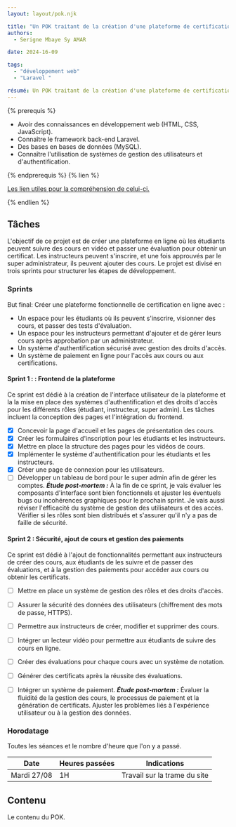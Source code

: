 ```yaml
---
layout: layout/pok.njk

title: "Un POK traitant de la création d'une plateforme de certification en ligne"
authors:
  - Serigne Mbaye Sy AMAR

date: 2024-16-09

tags: 
  - "développement web"
  - "Laravel "

résumé: Un POK traitant de la création d'une plateforme de certification en ligne où les utilisateurs peuvent suivre des cours en vidéo et obtenir un certificat après évaluation.
---
```


{% prerequis %}

- Avoir des connaissances en développement web (HTML, CSS, JavaScript).
- Connaître le framework back-end Laravel.
- Des bases en bases de données (MySQL).
- Connaître l'utilisation de systèmes de gestion des utilisateurs et d'authentification.

{% endprerequis %}
{% lien %}

[Les lien utiles pour la compréhension de celui-ci.](https://laravel.com/docs/10.x)

{% endlien %}


## Tâches
L'objectif de ce projet est de créer une plateforme en ligne où les étudiants peuvent suivre des cours en vidéo et passer une évaluation pour obtenir un certificat. Les instructeurs peuvent s'inscrire, et une fois approuvés par le super administrateur, ils peuvent ajouter des cours. Le projet est divisé en trois sprints pour structurer les étapes de développement.
### Sprints

But final: 
Créer une plateforme fonctionnelle de certification en ligne avec :

- Un espace pour les étudiants où ils peuvent s'inscrire, visionner des cours, et passer des tests d'évaluation.
- Un espace pour les instructeurs permettant d'ajouter et de gérer leurs cours après approbation par un administrateur.
- Un système d'authentification sécurisé avec gestion des droits d'accès.
- Un système de paiement en ligne pour l'accès aux cours ou aux certifications.

#### Sprint 1 : : Frontend de la plateforme

Ce sprint est dédié à la création de l'interface utilisateur de la plateforme et la la mise en place des systèmes d'authentification et des droits d'accès pour les différents rôles (étudiant, instructeur, super admin). Les tâches incluent la conception des pages et l'intégration du frontend.

- [x] Concevoir la page d'accueil et les pages de présentation des cours.
- [x] Créer les formulaires d'inscription pour les étudiants et les instructeurs.
- [x] Mettre en place la structure des pages pour les vidéos de cours.
- [x] Implémenter le système d'authentification pour les étudiants et les instructeurs.
- [x] Créer une page de connexion pour les utilisateurs.
- [ ] Développer un tableau de bord pour le super admin afin de gérer les comptes.
***Étude post-mortem :***  À la fin de ce sprint, je vais évaluer les composants d'interface sont bien fonctionnels et ajuster les éventuels bugs ou incohérences graphiques pour le prochain sprint. Je vais aussi réviser l'efficacité du système de gestion des utilisateurs et des accès. Vérifier si les rôles sont bien distribués et s'assurer qu'il n'y a pas de faille de sécurité.

#### Sprint 2 : Sécurité, ajout de cours et gestion des paiements
Ce sprint est dédié à l'ajout de fonctionnalités permettant aux instructeurs de créer des cours, aux étudiants de les suivre et de passer des évaluations, et à la gestion des paiements pour accéder aux cours ou obtenir les certificats.
  - [ ] Mettre en place un système de gestion des rôles et des droits d'accès.
  - [ ] Assurer la sécurité des données des utilisateurs (chiffrement des mots de passe, HTTPS).
  - [ ] Permettre aux instructeurs de créer, modifier et supprimer des cours.
  - [ ] Intégrer un lecteur vidéo pour permettre aux étudiants de suivre des cours en ligne.
  - [ ] Créer des évaluations pour chaque cours avec un système de notation.
  - [ ] Générer des certificats après la réussite des évaluations.
  - [ ] Intégrer un système de paiement.
 ***Étude post-mortem :*** Évaluer la fluidité de la gestion des cours, le processus de paiement et la génération de certificats. Ajuster les problèmes liés à l'expérience utilisateur ou à la gestion des données.


### Horodatage

Toutes les séances et le nombre d'heure que l'on y a passé.

| Date | Heures passées | Indications |
| -------- | -------- |-------- |
| Mardi 27/08  | 1H  | Travail sur la trame du site |

## Contenu

Le contenu du POK.
